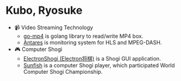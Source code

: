 # Kubo, Ryosuke

- 📹 Video Streaming Technology
  - [go-mp4](https://github.com/abema/go-mp4) is golang library to read/write MP4 box.
  - [Antares](https://github.com/abema/antares) is monitoring system for HLS and MPEG-DASH.
- 🎮 Computer Shogi
  - [ElectronShogi (Electron将棋)](https://sunfish-shogi.github.io/electron-shogi/) is a Shogi GUI application.
  - [Sunfish](https://github.com/sunfish-shogi/sunfish4) is a computer Shogi player, which participated World Computer Shogi Championship.
